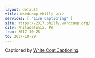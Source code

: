 ```yaml
---
layout: default
title: WordCamp Philly 2017
services: [ "Live Captioning" ]
site: https://2017.philly.wordcamp.org/
city: Philadelphia, PA 
from: 2017-10-28
to: 2017-10-29
---
```


Captioned by [White Coat Captioning](http://www.whitecoatcaptioning.com/).
